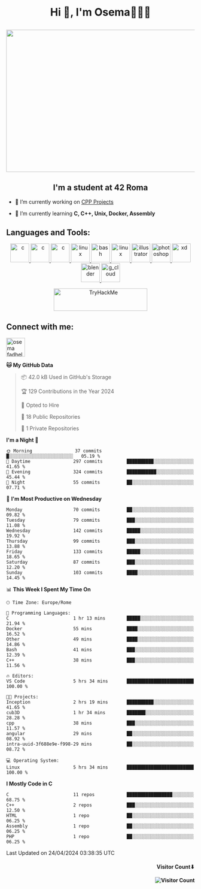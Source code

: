 <h1 align="center">Hi 👋, I'm Osema👨🏽‍💻</h1>

<!-- <h2 align="center"> <a href="https://www.showmyip.com/"><img src="https://github.com/OsemaFadhel/OsemaFadhel/blob/main/img/cybersecurity%20framework.webp" /></a> </h2> -->

<h2 align="center"> <img src="https://github.com/OsemaFadhel/OsemaFadhel/blob/main/img/1712000100607257.gif" width="900" height="380" /> </h2>

<h2 align="center">I'm a student at 42 Roma</h3>

- 🔭 I’m currently working on [CPP Projects](https://github.com/OsemaFadhel/CPP42) 

- 🌱 I’m currently learning **C, C++, Unix, Docker, Assembly**

<h2 align="left">Languages and Tools:</h3>
<p align="center"> 
</a> <a href="https://en.wikipedia.org/wiki/C_(programming_language)" target="_blank" rel="noreferrer">  <img src="https://skillicons.dev/icons?i=c" alt="c" width="50" height="50"/> 
</a> <a href="https://en.wikipedia.org/wiki/C%2B%2B" target="_blank" rel="noreferrer">  <img src="https://skillicons.dev/icons?i=cpp" alt="c" width="50" height="50"/> 
</a> <a href="https://www.python.org/" target="_blank" rel="noreferrer">  <img src="https://skillicons.dev/icons?i=py" alt="c" width="50" height="50"/> 
</a> <a href="https://www.linux.org/" target="_blank" rel="noreferrer"> <img src="https://skillicons.dev/icons?i=linux" alt="linux" width="50" height="50"/>
</a> <a href="https://www.gnu.org/software/bash/" target="_blank" rel="noreferrer"> <img src="https://skillicons.dev/icons?i=bash" alt="bash" width="50" height="50"/> 
</a> <a href="https://code.visualstudio.com/" target="_blank" rel="noreferrer"> <img src="https://skillicons.dev/icons?i=vscode" alt="linux" width="50" height="50"/>
</a> <a href="https://www.adobe.com/in/products/illustrator.html" target="_blank" rel="noreferrer"> <img src="https://skillicons.dev/icons?i=ai" alt="illustrator" width="50" height="50"/> 
</a> <a href="https://www.photoshop.com/enwhat" target="_blank" rel="noreferrer"> <img src="https://skillicons.dev/icons?i=ps" alt="photoshop" width="50" height="50"/> 
</a> <a href="https://www.adobe.com/products/xd.html" target="_blank" rel="noreferrer"> <img src="https://skillicons.dev/icons?i=xd" alt="xd" width="50" height="50"/> 
</a> <a href="https://www.blender.org/" target="_blank" rel="noreferrer"><img src="https://skillicons.dev/icons?i=blender" alt="blender" width="50" height="50"/> 
</a> <a href="https://www.cloudskillsboost.google/public_profiles/3779024f-fae6-49a8-9430-003b65de5349"><img src="https://skillicons.dev/icons?i=gcp" alt="g_cloud" width="50" height="50"/> </a>
</p>
<p align="center"> 
</a> <a href="https://tryhackme.com/p/fazzel"><img src="https://tryhackme-badges.s3.amazonaws.com/fazzel.png" alt="TryHackMe" width="250" height="60"> </a> 

<h2 align="leftt">Connect with me:</h3>
<p align="left">
<a href="https://it.linkedin.com/in/osema-fadhel-7a1996174?trk=people-guest_people_search-card" target="blank"><img align="center" src="https://skillicons.dev/icons?i=linkedin" alt="osema fadhel" height="50" width="50" /></a>
</p>

<!--START_SECTION:waka-->
**🐱 My GitHub Data** 

> 📦 42.0 kB Used in GitHub's Storage 
 > 
> 🏆 129 Contributions in the Year 2024
 > 
> 💼 Opted to Hire
 > 
> 📜 18 Public Repositories 
 > 
> 🔑 1 Private Repositories 
 > 
**I'm a Night 🦉** 

```text
🌞 Morning                37 commits          █░░░░░░░░░░░░░░░░░░░░░░░░   05.19 % 
🌆 Daytime                297 commits         ██████████░░░░░░░░░░░░░░░   41.65 % 
🌃 Evening                324 commits         ███████████░░░░░░░░░░░░░░   45.44 % 
🌙 Night                  55 commits          ██░░░░░░░░░░░░░░░░░░░░░░░   07.71 % 
```
📅 **I'm Most Productive on Wednesday** 

```text
Monday                   70 commits          ██░░░░░░░░░░░░░░░░░░░░░░░   09.82 % 
Tuesday                  79 commits          ███░░░░░░░░░░░░░░░░░░░░░░   11.08 % 
Wednesday                142 commits         █████░░░░░░░░░░░░░░░░░░░░   19.92 % 
Thursday                 99 commits          ███░░░░░░░░░░░░░░░░░░░░░░   13.88 % 
Friday                   133 commits         █████░░░░░░░░░░░░░░░░░░░░   18.65 % 
Saturday                 87 commits          ███░░░░░░░░░░░░░░░░░░░░░░   12.20 % 
Sunday                   103 commits         ████░░░░░░░░░░░░░░░░░░░░░   14.45 % 
```


📊 **This Week I Spent My Time On** 

```text
🕑︎ Time Zone: Europe/Rome

💬 Programming Languages: 
C                        1 hr 13 mins        █████░░░░░░░░░░░░░░░░░░░░   21.94 % 
Docker                   55 mins             ████░░░░░░░░░░░░░░░░░░░░░   16.52 % 
Other                    49 mins             ████░░░░░░░░░░░░░░░░░░░░░   14.86 % 
Bash                     41 mins             ███░░░░░░░░░░░░░░░░░░░░░░   12.39 % 
C++                      38 mins             ███░░░░░░░░░░░░░░░░░░░░░░   11.56 % 

🔥 Editors: 
VS Code                  5 hrs 34 mins       █████████████████████████   100.00 % 

🐱‍💻 Projects: 
Inception                2 hrs 19 mins       ██████████░░░░░░░░░░░░░░░   41.65 % 
cub3D                    1 hr 34 mins        ███████░░░░░░░░░░░░░░░░░░   28.28 % 
cpp                      38 mins             ███░░░░░░░░░░░░░░░░░░░░░░   11.57 % 
angular                  29 mins             ██░░░░░░░░░░░░░░░░░░░░░░░   08.92 % 
intra-uuid-3f688e9e-f998-29 mins             ██░░░░░░░░░░░░░░░░░░░░░░░   08.72 % 

💻 Operating System: 
Linux                    5 hrs 34 mins       █████████████████████████   100.00 % 
```

**I Mostly Code in C** 

```text
C                        11 repos            █████████████████░░░░░░░░   68.75 % 
C++                      2 repos             ███░░░░░░░░░░░░░░░░░░░░░░   12.50 % 
HTML                     1 repo              ██░░░░░░░░░░░░░░░░░░░░░░░   06.25 % 
Assembly                 1 repo              ██░░░░░░░░░░░░░░░░░░░░░░░   06.25 % 
PHP                      1 repo              ██░░░░░░░░░░░░░░░░░░░░░░░   06.25 % 
```




 Last Updated on 24/04/2024 03:38:35 UTC
<!--END_SECTION:waka-->

<h4 align="right">Visitor Count⬇</h4>

<h4 align="right"> 

![Visitor Count](https://profile-counter.glitch.me/OsemaFadhel/count.svg) </h4>
